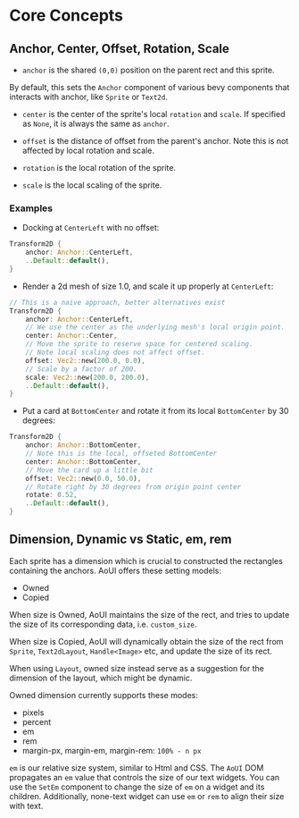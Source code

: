 
# Core Concepts

## Anchor, Center, Offset, Rotation, Scale

* `anchor` is the shared `(0,0)` position on the parent rect and this sprite.

By default, this sets the `Anchor` component of various bevy components
that interacts with anchor, like `Sprite` or `Text2d`.

* `center` is the center of the sprite's local `rotation` and `scale`.
If specified as `None`, it is always the same as `anchor`.

* `offset` is the distance of offset from the parent's anchor.
Note this is not affected by local rotation and scale.

* `rotation` is the local rotation of the sprite.

* `scale` is the local scaling of the sprite.

### Examples

* Docking at `CenterLeft` with no offset:

```rust
Transform2D {
    anchor: Anchor::CenterLeft,
    ..Default::default(),
}
```

* Render a 2d mesh of size 1.0,
and scale it up properly at `CenterLeft`:

```rust
// This is a naive approach, better alternatives exist
Transform2D {
    anchor: Anchor::CenterLeft,
    // We use the center as the underlying mesh's local origin point.
    center: Anchor::Center,
    // Move the sprite to reserve space for centered scaling.
    // Note local scaling does not affect offset.
    offset: Vec2::new(200.0, 0.0),
    // Scale by a factor of 200.
    scale: Vec2::new(200.0, 200.0),
    ..Default::default(),
}
```

* Put a card at `BottomCenter`
and rotate it from its local `BottomCenter`  by 30 degrees:

```rust
Transform2D {
    anchor: Anchor::BottomCenter,
    // Note this is the local, offseted BottomCenter
    center: Anchor::BottomCenter,
    // Move the card up a little bit
    offset: Vec2::new(0.0, 50.0),
    // Rotate right by 30 degrees from origin point center
    rotate: 0.52,
    ..Default::default(),
}
```

## Dimension, Dynamic vs Static, em, rem

Each sprite has a dimension which is crucial to constructed the rectangles containing the anchors.
AoUI offers these setting models:

* Owned
* Copied

When size is Owned, AoUI maintains the size of the rect, and tries to update the size of
its corresponding data, i.e. `custom_size`.

When size is Copied, AoUI will dynamically obtain the size of the rect from `Sprite`, `Text2dLayout`,
`Handle<Image>` etc, and update the size of its rect.

When using `Layout`, owned size instead serve as a suggestion for the dimension
of the layout, which might be dynamic.

Owned dimension currently supports these modes:

* pixels
* percent
* em
* rem
* margin-px, margin-em, margin-rem: `100% - n px`

`em` is our relative size system, similar to Html and CSS.
The `AoUI` DOM propagates an `em` value that controls
the size of our text widgets.
You can use the `SetEm` component to change the size of
`em` on a widget and its children.
Additionally, none-text widget can use `em` or `rem` to align their size with text.
